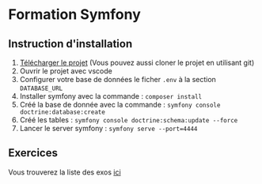 # Formation Symfony

## Instruction d'installation

1. [Télécharger le projet](https://github.com/Djeg/formation-sf-6/archive/refs/heads/session/31.01.22-04.02.22.zip)
   (Vous pouvez aussi cloner le projet en utilisant git)
2. Ouvrir le projet avec vscode
3. Configurer votre base de données le ficher `.env` à la section `DATABASE_URL`
4. Installer symfony avec la commande : `composer install`
5. Créé la base de donnée avec la commande : `symfony console doctrine:database:create`
6. Créé les tables : `symfony console doctrine:schema:update --force`
7. Lancer le server symfony : `symfony serve --port=4444`

## Exercices

Vous trouverez la liste des exos [ici](./doc/exos.md)
